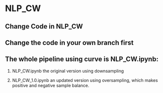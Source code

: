 # NLP_CW

## Change Code in NLP_CW

## Change the code in your own branch first

## The whole pipeline using curve is NLP_CW.ipynb:

1. NLP_CW.ipynb the  original version using downsampling

2.  NLP_CW_1.0.ipynb an updated version using oversampling, which makes positive and negative sample balance.
